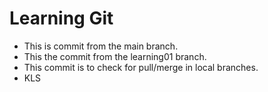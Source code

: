 # Learning Git

- This is commit from the main branch.
- This the commit from the learning01 branch.
- This commit is to check for pull/merge in local branches.
- KLS
